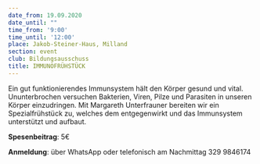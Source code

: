 ```yaml
---
date_from: 19.09.2020
date_until: ""
time_from: '9:00'
time_until: '12:00'
place: Jakob-Steiner-Haus, Milland
section: event
club: Bildungsausschuss
title: IMMUNOFRÜHSTÜCK
---
```

Ein gut funktionierendes Immunsystem hält den Körper gesund und vital. Ununterbrochen versuchen Bakterien, Viren, Pilze und Parasiten in unseren Körper einzudringen. Mit Margareth Unterfrauner bereiten wir ein Spezialfrühstück zu, welches dem entgegenwirkt und das Immunsystem unterstützt und aufbaut.



**Spesenbeitrag**: 5€

**Anmeldung**: über WhatsApp oder telefonisch am Nachmittag 329 9846174